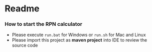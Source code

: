 # Readme

### How to start the RPN calculator
* Please execute `run.bat` for Windows or `run.sh` for Mac and Linux
* Please import this project as **maven project** into IDE to review the source code